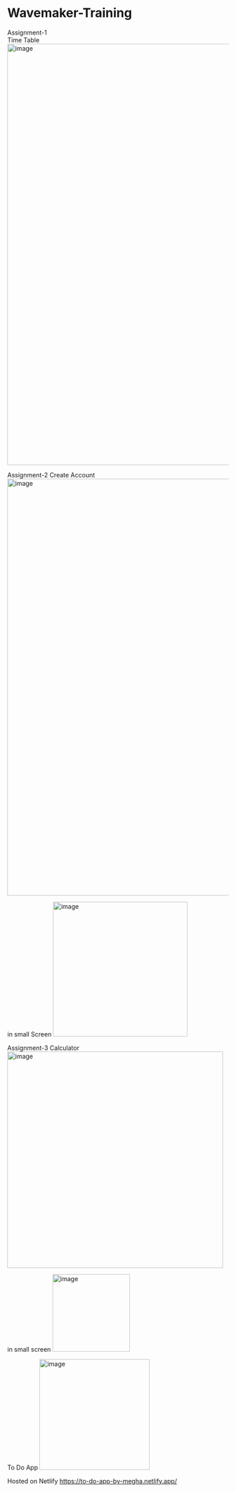# Wavemaker-Training
Assignment-1  
Time Table
<img width="956" alt="image" src="https://github.com/user-attachments/assets/6e291a57-88f8-4561-89c3-dd11edec91dc">

Assignment-2
Create Account
<img width="946" alt="image" src="https://github.com/user-attachments/assets/2ca96cdf-4ff3-4ac5-888d-34c553680aa5">

in small Screen
<img width="306" alt="image" src="https://github.com/user-attachments/assets/c5ec6521-ae9a-40ab-bed5-8ed8e836a78e">

Assignment-3
Calculator
<img width="491" alt="image" src="https://github.com/user-attachments/assets/cd03f562-6ab4-4076-acae-1cdd54436967">

in small screen
<img width="176" alt="image" src="https://github.com/user-attachments/assets/6ce0b9ce-69ff-41f1-afb3-22930e2720e8">

To Do App
<img width="251" alt="image" src="https://github.com/user-attachments/assets/61598ef6-fcab-4b7d-8303-0d33db6dbfe3">

Hosted on Netlify
https://to-do-app-by-megha.netlify.app/




